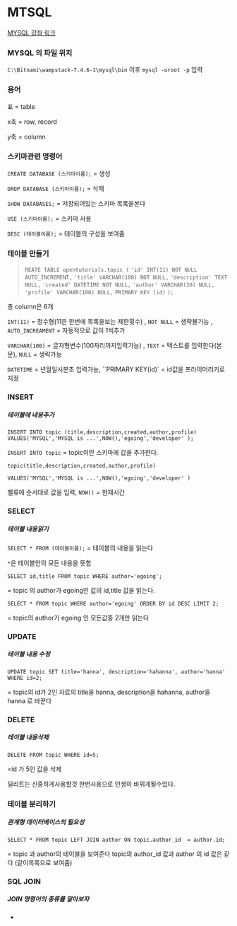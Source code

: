 # MTSQL

[MYSQL  강좌 링크]( https://opentutorials.org/course/3161)

### MYSQL 의 파일 위치

 `C:\Bitnami\wampstack-7.4.6-1\mysql\bin` 이후  `mysql -uroot -p` 입력



### 용어 

표 = table

x축 = row, record

y축 = column



### 스키마관련 명령어

`CREATE DATABASE (스키마이름);`  = 생성

`DROP DATABASE (스키마이름);` = 삭제

`SHOW DATABASES;` = 저장되어있는 스키마 목록을본다

`USE (스키마이름);` = 스키마 사용

`DESC (테이블이름);` = 테이블의 구성을 보여줌



### 테이블 만들기

> `REATE TABLE opentutorials.topic (`
> `'id' INT(11) NOT NULL AUTO_INCREMENT,`
> `'title' VARCHAR(100) NOT NULL,`
> `'description' TEXT NULL,`
> `'created' DATETIME NOT NULL,`
> `'author' VARCHAR(30) NULL,`
> `'profile' VARCHAR(100) NULL,`
> `PRIMARY KEY (id)`
> `);`

총 column은 6개 

`INT(11)` = 정수형(11은 한번에 목록을보는 제한횟수) , `NOT NULL` = 생략불가능 , `AUTO_INCREAMENT` = 자동적으로 값이 1씩추가

`VARCHAR(100)` = 글자형변수(100자리까지입력가능) , `TEXT` = 텍스트를 입력한다(본문), `NULL` = 생략가능

`DATETIME` = 년월일시분초 입력가능,  ``PRIMARY KEY(id)` = id값을 프라이머리키로 지정



### INSERT 

##### 테이블에 내용추가

`INSERT INTO topic (title,description,created,author,profile) VALUES('MYSQL','MYSQL is ...',NOW(),'egoing','developer' );`

`INSERT INTO topic`  = topic이란 스키마에 값을 추가한다.

`topic(title,description,created,author,profile)`

`VALUES('MYSQL','MYSQL is ...',NOW(),'egoing','developer' )`

밸류에 순서대로 값을 입력, `NOW()` = 현재시간



### SELECT

##### 테이블 내용읽기

`SELECT * FROM (테이블이름);`  = 테이블의 내용을 읽는다

`*`은 테이블안의 모든 내용을 뜻함

`SELECT id,title FROM topic WHERE author='egoing';`

= topic 의  author가 egoing인 값의 id,title 값을 읽는다. 

`SELECT * FROM topic WHERE author='egoing' ORDER BY id DESC LIMIT 2;`

= topic의 author가 egoing 인 모든값중 2개만 읽는다



### UPDATE

##### 테이블 내용 수정

`UPDATE topic SET title='hanna', description='hahanna', author='hanna' WHERE id=2;`

= topic의 id가 2인 자료의 title을 hanna, description을 hahanna, author을 hanna 로 바꾼다



### DELETE

##### 테이블 내용삭제 

`DELETE FROM topic WHERE id=5;`

=id 가 5인 값을 삭제 

딜리트는 신중하게사용할것 한번사용으로 인생이 바뀌게될수있다.



### 테이블 분리하기

##### 관계형 데이터베이스의 필요성

`SELECT * FROM topic LEFT JOIN author ON topic.author_id  = author.id;`

= topic 과 author의 테이블을 보여준다 topic의 author_id 값과 author 의 id 값은 같다 (같이목록으로 보여줌)



### SQL JOIN

##### JOIN 명령어의 종류를 알아보자

- 